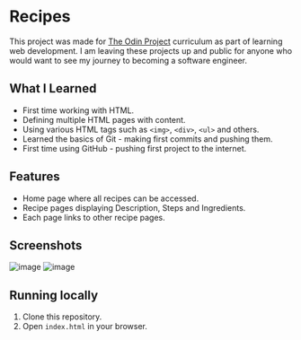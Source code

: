 # Recipes

This project was made for [The Odin Project](https://www.theodinproject.com/) curriculum as part of learning web development. I am leaving these projects up and public for anyone who would want to see my journey to becoming a software engineer. 

## What I Learned

- First time working with HTML.
- Defining multiple HTML pages with content.
- Using various HTML tags such as `<img>`, `<div>`, `<ul>` and others.
- Learned the basics of Git - making first commits and pushing them.
- First time using GitHub - pushing first project to the internet.

## Features

- Home page where all recipes can be accessed.
- Recipe pages displaying Description, Steps and Ingredients.
- Each page links to other recipe pages.

## Screenshots

![image](https://github.com/user-attachments/assets/3feba136-5bf1-40b5-8407-48200bdc9b7b)
![image](https://github.com/user-attachments/assets/fdb34953-0670-46d7-acf8-f242e03d4d2b)

## Running locally

1. Clone this repository.
1. Open `index.html` in your browser. 
